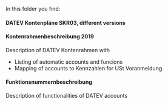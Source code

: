 In this folder you find:

#### DATEV Kontenpläne SKR03, different versions
#### Kontenrahmenbeschreibung 2019    
Description of DATEV Kontenrahmen with    
* Listing of automatic accounts and funcions
* Mapping of accounts to Kennzahlen for USt Voranmeldung   
#### Funktionsnummernbeschreibung  
Description of functionalities of DATEV accounts
